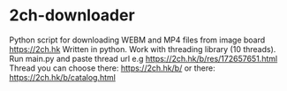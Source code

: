 # 2ch-downloader
Python script for downloading WEBM and MP4 files from image board https://2ch.hk
Written in python.
Work with threading library (10 threads).
Run main.py and paste thread url e.g https://2ch.hk/b/res/172657651.html
Thread you can choose there: https://2ch.hk/b/
or there: https://2ch.hk/b/catalog.html


